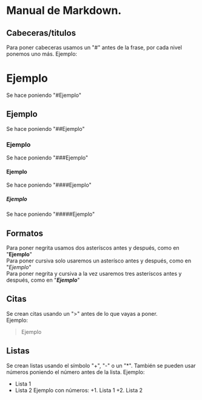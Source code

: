 # Manual de Markdown.
## Cabeceras/titulos
Para poner cabeceras usamos un "#" antes de la frase, por cada nivel ponemos uno más.
Ejemplo:
# Ejemplo
Se hace poniendo "#Ejemplo"
## Ejemplo
Se hace poniendo "##Ejemplo"
### Ejemplo
Se hace poniendo "###Ejemplo"
#### Ejemplo
Se hace poniendo "####Ejemplo"
##### Ejemplo
Se hace poniendo "#####Ejemplo"

## Formatos
Para poner negrita usamos dos asteríscos antes y después, como en "**Ejemplo**"   
Para poner cursiva solo usaremos un asterísco antes y después, como en "*Ejemplo*"   
Para poner negrita y cursiva a la vez usaremos tres asteríscos antes y después, como en "***Ejemplo***"   

## Citas
Se crean citas usando un ">" antes de lo que vayas a poner.  
Ejemplo:
> Ejemplo

## Listas
Se crean listas usando el símbolo "+", "-" o un "*". También se pueden usar números poniendo el número antes de la lista.
Ejemplo:
+ Lista 1
+ Lista 2
Ejemplo con números:
+1. Lista 1
+2. Lista 2
